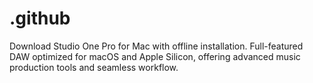 # .github
Download Studio One Pro for Mac with offline installation. Full-featured DAW optimized for macOS and Apple Silicon, offering advanced music production tools and seamless workflow.
